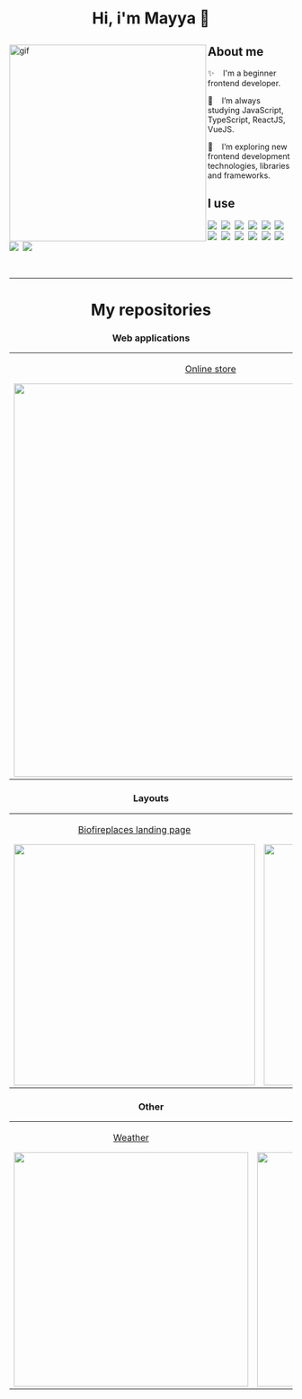 <h1 align="center">Hi, i'm Mayya 👋</h1>

<div>
<img align="left" height="350" alt="gif" src="https://user-images.githubusercontent.com/99616798/231207589-c980181f-84fb-4f97-bd44-e7ec8cdecdf2.gif"/>

<h2>About me</h2>
  
<p>✨ &nbsp;&nbsp; I'm a beginner frontend developer.</p>

<p>🌱 &nbsp;&nbsp; I’m always studying JavaScript, TypeScript, ReactJS, VueJS.</p>

<p>👀 &nbsp;&nbsp; I’m exploring new frontend development technologies, libraries and frameworks.</p>

<h2>I use</h2>
<p>
   <img src="https://img.shields.io/badge/HTML5-E34F26?style=for-the-badge&logo=html5&logoColor=white" />&nbsp;
   <img src="https://img.shields.io/badge/CSS3-1572B6?style=for-the-badge&logo=css3&logoColor=white" />&nbsp;
   <img src="https://img.shields.io/badge/Sass-CC6699?style=for-the-badge&logo=sass&logoColor=white" />&nbsp;
   <img src="https://img.shields.io/badge/JavaScript-F7DF1E?style=for-the-badge&logo=javascript&logoColor=black" />&nbsp;
   <img src="https://img.shields.io/badge/TypeScript-007ACC?style=for-the-badge&logo=typescript&logoColor=white" />&nbsp;
   <img src="https://img.shields.io/badge/Vue.js%20-%23F7DF1E.svg?&style=for-the-badge&logo=vue.js&color=54e3a4" />&nbsp;
   <img src="https://img.shields.io/badge/react%20-%23F7DF1E.svg?&style=for-the-badge&logo=react&color=009fd0" />&nbsp;
   <img src="https://img.shields.io/badge/Redux-593D88?style=for-the-badge&logo=redux&logoColor=white" />&nbsp;
   <img src="https://img.shields.io/badge/npm-CB3837?style=for-the-badge&logo=npm&logoColor=white">&nbsp;
   <img src="https://img.shields.io/badge/Node.js-339933?style=for-the-badge&logo=nodedotjs&logoColor=white">&nbsp;
   <img src="https://img.shields.io/badge/MongoDB-4EA94B?style=for-the-badge&logo=mongodb&logoColor=white" />&nbsp;
   <img src="https://img.shields.io/badge/SQLite-07405E?style=for-the-badge&logo=sqlite&logoColor=white" />&nbsp;
   <img src="https://img.shields.io/badge/-Sql%20Server-CC2927?style=for-the-badge&logo=microsoft-sql-server&logoColor=ffffff" />&nbsp;
   <img src="https://img.shields.io/badge/Figma%20-%23F7DF1E.svg?&style=for-the-badge&logo=figma&logoColor=white&color=A259FF" />&nbsp;
</p> 
</div>

<br>

***

<h1 align="center">My repositories</h1>

<h3 align="center">Web applications</h3>
<table width="100%" >
 <tr>
  <td width="25%" valign="top" align="center">
    <a href="https://github.com/safym/sultan-shop">
      <p align="center">Online store</p>
      <img width="700" src="https://user-images.githubusercontent.com/99616798/231538037-bd91a5fe-fe47-4ca9-8bec-968c7a6f0a3f.jpg">
    </a>
  </td>
  <td width="25%" valign="top" align="center">      
    <a href="https://github.com/safym/git-repo-search">
      <p align="center">Github Repo search</p>
      <img width="700" src="https://user-images.githubusercontent.com/99616798/231538492-056eb155-d1cf-465a-81fc-81c9f02f3487.png">
    </a>
  </td>
  <td width="25%" valign="top" align="center">
    <a href="https://github.com/safym/comments">
      <p align="center">Comments block</p>
      <img width="700" src="https://user-images.githubusercontent.com/99616798/231536085-9c21ecb2-4724-4822-bf75-e15f745183f4.png">
    </a>    
  </td>
  <td width="25%" valign="top" align="center">
    <a href="https://github.com/safym/onpoint">
      <p align="center">Slide presentation</p>
      <img width="700" src="https://user-images.githubusercontent.com/99616798/236990046-b1f58efd-043a-4b92-ba96-e4092785c984.png">
    </a>    
  </td>
 </tr>
</table>

<h3 align="center">Layouts</h3>
<table width="100%">
  <tr>
  <td width="25%" valign="top" align="center">
    <a href="https://github.com/safym/elite-fire">
      <p align="center">Biofireplaces landing page</p>
     <img width="429" src="https://user-images.githubusercontent.com/99616798/231548073-3ed86f28-199c-491b-bb28-21ad7d197bb8.png">
    </a>
  </td>
  <td width="25%" valign="top" align="center">
    <a href="https://github.com/safym/conquest">
      <p align="center">Watch landing page</p>
      <img width="429" src="https://user-images.githubusercontent.com/99616798/231548089-fbf87ef4-8c7f-4325-b5d6-243b0fa77bd3.png">
    </a>
  </td>
  <td width="25%" valign="top" align="center">      
    <a href="https://github.com/safym/funBox-task">
      <p align="center">Product items page</p>
      <img src="https://user-images.githubusercontent.com/99616798/231541972-0126d865-adfa-4ddf-913b-bb71c781a6cb.png">
    </a>
  </td>
  <td width="25%" valign="top" align="center">      
    <a href="https://github.com/safym/amocrm-layout">
      <p align="center">WELBEX layout</p>
      <img src="https://user-images.githubusercontent.com/99616798/236990811-4469945f-1e0d-45ae-a6c0-f87083e8b096.png">
    </a>
  </td>
 </tr>
</table>
  
<h3 align="center">Other</h3>
<table width="100%" >
  <tr>
  <td width="33%" valign="top" align="center">
    <a href="https://github.com/safym/weather-app-vue">
      <p align="center">Weather</p>
   <img width="417" src="https://user-images.githubusercontent.com/99616798/231545915-1b75a24a-6a25-46d9-84cb-c59b5d98c1ad.png">
    </a>
  </td>
  <td width="33%" valign="top" align="center">
    <a href="https://github.com/safym/calico-jack">
      <p align="center">Game: Calicojack</p>
      <img width="417" src="https://user-images.githubusercontent.com/99616798/231545873-c2bec42e-912d-453b-9372-5a3431fcd256.png">
    </a>
  </td>
  <td width="33%" valign="top" align="center">      
    <a href="https://github.com/safym/2048-JS">
      <p align="center">Game: 2048</p>
      <img width="417" src="https://user-images.githubusercontent.com/99616798/231545904-76402c49-0335-4d56-b07e-acd91d4984b3.png">
    </a>
  </td>
 </tr>
  
</table>
